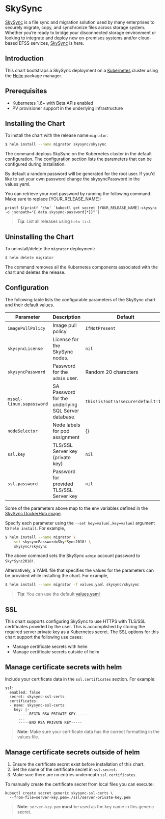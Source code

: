 # SkySync

[SkySync](https://www.skysync.com/) is a file sync and migration solution used by many enterprises to securely migrate, copy, and synchronize files across storage system. Whether you’re ready to bridge your disconnected storage environment or looking to integrate and deploy new on-premises systems and/or cloud-based EFSS services, [SkySync](https://www.skysync.com/) is here.

## Introduction

This chart bootstraps a SkySync deployment on a [Kubernetes](http://kubernetes.io) cluster using the [Helm](https://helm.sh) package manager.

## Prerequisites

- Kubernetes 1.6+ with Beta APIs enabled
- PV provisioner support in the underlying infrastructure

## Installing the Chart

To install the chart with the release name `migrator`:

```bash
$ helm install --name migrator skysync/skysync
```

The command deploys SkySync on the Kubernetes cluster in the default configuration. The [configuration](#configuration) section lists the parameters that can be configured during installation.

By default a random password will be generated for the root user. If you'd like to set your own password change the skysyncPassword
in the values.yaml.

You can retrieve your root password by running the following command. Make sure to replace [YOUR_RELEASE_NAME]:

    printf $(printf '\%o' `kubectl get secret [YOUR_RELEASE_NAME]-skysync -o jsonpath="{.data.skysync-password[*]}"`)

> **Tip**: List all releases using `helm list`

## Uninstalling the Chart

To uninstall/delete the `migrator` deployment:

```bash
$ helm delete migrator
```

The command removes all the Kubernetes components associated with the chart and deletes the release.

## Configuration

The following table lists the configurable parameters of the SkySync chart and their default values.

| Parameter                            | Description                               | Default                                              |
| ------------------------------------ | ----------------------------------------- | ---------------------------------------------------- |
| `imagePullPolicy`                    | Image pull policy                         | `IfNotPresent`                                       |
| `skysyncLicense`                     | License for the SkySync nodes.            | `nil` |
| `skysyncPassword`                    | Password for the `admin` user.            | Random 20 characters |
| `mssql-linux.sapassword`             | SA Password for the underlying SQL Server database.            | `this!is!not!a!secure!default!123` |
| `nodeSelector`                       | Node labels for pod assignment            | {}                                                   |
| `ssl.key`                            | TLS/SSL Server key (private key)          | `nil`                                                |
| `ssl.password`                       | Password for provided TLS/SSL Server key  | `nil`                                                |

Some of the parameters above map to the env variables defined in the [SkySync DockerHub image](https://hub.docker.com/_/skysync/).

Specify each parameter using the `--set key=value[,key=value]` argument to `helm install`. For example,

```bash
$ helm install --name migrator \
  --set skysyncPassword=Sky*Sync2018! \
    skysync/skysync
```

The above command sets the SkySync `admin` account password to `Sky*Sync2018!`.

Alternatively, a YAML file that specifies the values for the parameters can be provided while installing the chart. For example,

```bash
$ helm install --name migrator -f values.yaml skysync/skysync
```

> **Tip**: You can use the default [values.yaml](values.yaml)

## SSL

This chart supports configuring SkySync to use HTTPS with TLS/SSL certificates provided by the user. This is accomplished by storing the required server private key as a Kubernetes secret. The SSL options for this chart support the following use cases:

* Manage certificate secrets with helm
* Manage certificate secrets outside of helm

## Manage certificate secrets with helm

Include your certificate data in the `ssl.certificates` section. For example:

```
ssl:
  enabled: false
  secret: skysync-ssl-certs
  certificates:
  - name: skysync-ssl-certs
    key: |-
      -----BEGIN RSA PRIVATE KEY-----
      ...
      -----END RSA PRIVATE KEY-----
```

> **Note**: Make sure your certificate data has the correct formatting in the values file.

## Manage certificate secrets outside of helm

1. Ensure the certificate secret exist before installation of this chart.
2. Set the name of the certificate secret in `ssl.secret`.
3. Make sure there are no entries underneath `ssl.certificates`.

To manually create the certificate secret from local files you can execute:
```
kubectl create secret generic skysync-ssl-certs \
  --from-file=server-key.pem=./ssl/server-private-key.pem
```
> **Note**: `server-key.pem` **must** be used as the key name in this generic secret.
